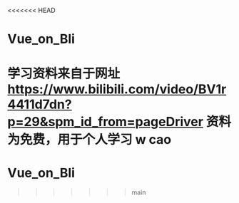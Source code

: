 <<<<<<< HEAD
# Vue_on_Bli


学习资料来自于网址   https://www.bilibili.com/video/BV1r4411d7dn?p=29&spm_id_from=pageDriver
资料为免费，用于个人学习
w cao
=======
# Vue_on_Bli
>>>>>>> main
